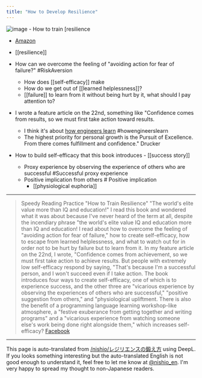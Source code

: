 ```yaml
---
title: "How to Develop Resilience"
---
```


![image](https://gyazo.com/d9fd6997bc0d13876e8060558886913f/thumb/1000)
    - How to train [resilience
- [Amazon](https://amzn.to/2vkPP20)

- [[resilience]]
- How can we overcome the feeling of "avoiding action for fear of failure?" #RiskAversion
    - How does [[self-efficacy]] make
    - How do we get out of [[learned helplessness]]?
    - [[failure]] to learn from it without being hurt by it, what should I pay attention to?

- I wrote a feature article on the 22nd, something like "Confidence comes from results, so we must first take action toward results.
    - I think it's about [how engineers learn](http://gihyo.jp/lifestyle/feature/01/engineer-studying) #howengineerslearn
    - The highest priority for personal growth is the Pursuit of Excellence. From there comes fulfillment and confidence." Drucker
- How to build self-efficacy that this book introduces
        - [[success story]]
    - Proxy experience by observing the experience of others who are successful #Successful proxy experience
    - Positive implication from others # Positive implication
        - [[physiological euphoria]]

-----
> Speedy Reading Practice "How to Train Resilience"
> "The world's elite value more than IQ and education!" I read this book and wondered what it was about because I've never heard of the term at all, despite the incendiary phrase "the world's elite value IQ and education more than IQ and education! I read about how to overcome the feeling of "avoiding action for fear of failure," how to create self-efficacy, how to escape from learned helplessness, and what to watch out for in order not to be hurt by failure but to learn from it.
> In my feature article on the 22nd, I wrote, "Confidence comes from achievement, so we must first take action to achieve results. But people with extremely low self-efficacy respond by saying, "That's because I'm a successful person, and I won't succeed even if I take action. The book introduces four ways to create self-efficacy, one of which is to experience success, and the other three are "vicarious experience by observing the experiences of others who are successful," "positive suggestion from others," and "physiological upliftment.
> There is also the benefit of a programming language learning workshop-like atmosphere, a "festive exuberance from getting together and writing programs" and a "vicarious experience from watching someone else's work being done right alongside them," which increases self-efficacy?
[Facebook](https://www.facebook.com/nishiohirokazu/posts/10203072412507757)

---
This page is auto-translated from [/nishio/レジリエンスの鍛え方](https://scrapbox.io/nishio/レジリエンスの鍛え方) using DeepL. If you looks something interesting but the auto-translated English is not good enough to understand it, feel free to let me know at [@nishio_en](https://twitter.com/nishio_en). I'm very happy to spread my thought to non-Japanese readers.